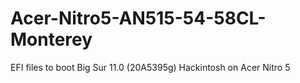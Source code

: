 # Acer-Nitro5-AN515-54-58CL-Monterey
EFI files to boot Big Sur 11.0 (20A5395g) Hackintosh on Acer Nitro 5
